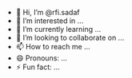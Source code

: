 - 👋 Hi, I’m @rfi.sadaf
- 👀 I’m interested in ...
- 🌱 I’m currently learning ...
- 💞️ I’m looking to collaborate on ...
- 📫 How to reach me ...
- 😄 Pronouns: ...
- ⚡ Fun fact: ...

<!---
RFU-asr/RFU-asr is a ✨ special ✨ repository because its `README.md` (this file) appears on your GitHub profile.
You can click the Preview link to take a look at your changes.
--->
